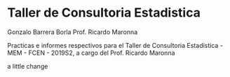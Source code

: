 Taller de Consultoria Estadistica
=================================
Gonzalo Barrera Borla
Prof. Ricardo Maronna

Practicas e informes respectivos para el Taller de Consultoria Estadística - MEM - FCEN - 2019S2, a cargo del Prof. Ricardo Maronna

a little change

